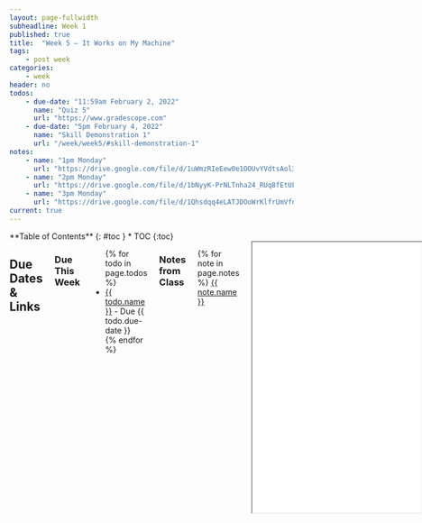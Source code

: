 ```yaml
---
layout: page-fullwidth
subheadline: Week 1
published: true
title:  "Week 5 – It Works on My Machine"
tags:
    - post week
categories:
    - week
header: no
todos:
    - due-date: "11:59am February 2, 2022"
      name: "Quiz 5"
      url: "https://www.gradescope.com"
    - due-date: "5pm February 4, 2022"
      name: "Skill Demonstration 1"
      url: "/week/week5/#skill-demonstration-1"
notes:
    - name: "1pm Monday"
      url: "https://drive.google.com/file/d/1uWmzRIeEew0e1OOUvYVdtsAol32YY8SB"
    - name: "2pm Monday"
      url: "https://drive.google.com/file/d/1bNyyK-PrNLTnha24_RUq8fEtULqIUVzF"
    - name: "3pm Monday"
      url: "https://drive.google.com/file/d/1Qhsdqq4eLATJDOoWrKlfrUmVfdhUuncg"
current: true
---
```


<div class="row">
<div class="medium-4 medium-push-8 columns" markdown="1">
<div class="panel radius fixed-toc"  data-options="sticky_on:large" markdown="1">
**Table of Contents**
{: #toc }
*  TOC
{:toc}
</div>
</div><!-- /.medium-4.columns -->

<div class="medium-8 medium-pull-4 columns" markdown="1">

## Due Dates & Links

### Due This Week

<ul>
{% for todo in page.todos %}
<li><a href="{{ todo.url }}">{{ todo.name }}</a> - Due {{ todo.due-date }}</li>
{% endfor %}
</ul>

### Notes from Class

{% for note in page.notes %}
<a href="{{ note.url }}">{{ note.name }}</a>
<iframe src="{{ note.url }}/preview" width="640" height="480" allow="autoplay"></iframe>
{% endfor %}

## Lab Tasks

As usual, some of the lab tasks could change a bit before Wednesday, but the
general outline is here.

Note that the _skill demonstration_ description is firm, and we'll only add
clarifications and extra information, not change the task, at this point.

Today is a bit “potpourri” and a bit “choose your own adventure.” There are a
few short things I want to make sure everyone does, and then a few _options_ for
how to spend your time. These include some cool tips and tricks that might help
you out in the future, some situations that students have run into explicitly in
class, and a space to chat about what you're doing for your skill demo.

Do the **required tasks**, then as a group pick some of the others to try.  If
you have time, do them all!

### Required Task – Synchronize Your Group Work

You've all done some work either in the same repository or in different
repositories over the last few labs. Take some time to make sure everyone has
the most up-to-date version of the `markdown-parse` you're working on as a
group. You could do this in a few ways; figure out which strategy works best for
your group! For example, you might:

- Put all links to Github repositories in your shared notes doc
- Have one person add all the tests + fixes from the other repository to their
repository
- Have everyeone else copy that work back to their own copy
- Have everyone pull/clone their copy and make sure they can run the tests

**Write in notes**: Include screenshots from each group member getting it all to
work.

### Required Task – Setup Github Actions on a Repository

In class on Monday, we saw how to create a Github Action that would run our
tests. Refer to that video. Set up a Github Action that runs your JUnit tests
from last week. (You can see how it was set up here:
[https://github.com/ucsd-cse15l-w22/markdown-parse](https://github.com/ucsd-cse15l-w22/markdown-parse)).

Commit and push a failing test. How does it show up on Github? Do you get any
other notifications?

Commit and push a fix to the test. How does it show up on Github? Do you get any
other notifications?

**Write in notes**: Take screenshots of and copy links to the output from the
above steps.

### Required Task – Improve `markdown-parse`

In the past few labs, you worked on adding tests and improving `markdown-parse`.

Do this once more – add one new **failure-inducing input**, add it as a JUnit
test, then commit and push with the failing output in the commit message.

Then, come up with a fix/improvement to the code to address this case while
still succeeding on all the previous test cases. Commit and push the change.

**Write in notes**: Add the links to the commits you made above.


### Group Choice 1 – Streamline `ssh` Configuration

When you log into `ieng6` from your laptop, you type something like:

```
$ ssh cs15lw22zzz@ieng6.ucsd.edu
```

That's a lot to type and remember! SSH, like many programs, has configuration
files that can save you some typing. You can put an entry in `~/.ssh/config`
that tells SSH what username to use when logging into specific servers, and even
give servers nicknames. For example, try opening `~/.ssh/config` (on _your_
computer, creating it if it doesn't exist), and adding these lines:

```
Host ieng6
    HostName ieng6.ucsd.edu
    User cs15lw22zzz (use your username)
```

And then try this command:

```
ssh ieng6
```

If things are set up correctly, this should use the key and log you in with the
username you specified using your public key.

If this doesn't work, you can try adding a line to explicitly refer to your
`id_rsa` file:

```
Host ieng6
    HostName ieng6.ucsd.edu
    User cs15lw22zzz (use your username)
    IdentityFile ~/.ssh/id_rsa_ucsd
```

Note that paths may look a little different on Windows, they may use `\` instead
of `/` for instance. Talk with your group and think about any errors you get,
and if they could be related to paths or other issues you've seen in the past!

**Write in notes**: Take screenshots of your new login that's faster and easier
to type! It will look something like this:

```
⤇ ssh ieng6
Last login: Tue Feb  1 15:54:09 2022 from joes-mbp.dynamic.ucsd.edu
quota: No filesystem specified.
Hello cs15lwi22, you are currently logged into ieng6-201.ucsd.edu

You are using 0% CPU on this system

Cluster Status
Hostname     Time    #Users  Load  Averages
ieng6-201   15:55:01   21  0.25,  0.44,  0.62
ieng6-202   15:55:01   20  0.11,  0.07,  0.07
ieng6-203   15:55:01   13  1.27,  1.32,  1.28


Tue Feb 01, 2022  3:56pm - Prepping cs15lwi22
[cs15lwi22@ieng6-201]:~:93$
```

You can change `ieng6` after `Host` to another name if you like; it's an alias
you are inventing for `ssh` to interpret.


A related post is [this
answer](https://stackoverflow.com/questions/10197559/ssh-configuration-override-the-default-username).
### Group Choice 2 – Set up Github Access from ieng6

In command-line `git`, we saw in class how to use `clone` and `pull` to get code
from Github, and `git status` to check the status. We didn't see as much how to
`commit` and `push` from the command line. In fact, if you try to do this from
the command line, you'll likely see an error! Here's what it looks like for me
after I make an edit to `MarkdownParse.java` and try to add, commit, and push
it:

```
⤇ git status
On branch main
Your branch is up to date with 'origin/main'.

Changes not staged for commit:
  (use "git add <file>..." to update what will be committed)
  (use "git restore <file>..." to discard changes in working directory)
	modified:   MarkdownParse.java

no changes added to commit (use "git add" and/or "git commit -a")
⤇ git add MarkdownParse.java
⤇ git commit -m "adding a line"
[main 4cbda16] adding a line
 1 file changed, 2 insertions(+), 1 deletion(-)
⤇ git push origin main
Username for 'https://github.com': jpolitz
Password for 'https://jpolitz@github.com':
remote: Support for password authentication was removed on August 13, 2021. Please use a personal access token instead.
remote: Please see https://github.blog/2020-12-15-token-authentication-requirements-for-git-operations/ for more information.
fatal: Authentication failed for 'https://github.com/ucsd-cse15l-w22/markdown-parse/'
```

The error message, with [this article
referenced](https://github.blog/2020-12-15-token-authentication-requirements-for-git-operations/),
explains that you can _no longer_ use a password for this operation. You _must_
use a token-based login mechanism like SSH keys.

To address this, you can follow the instructions here in [this
tutorial](https://docs.github.com/en/authentication/connecting-to-github-with-ssh/adding-a-new-ssh-key-to-your-github-account)
to add the _public key_ you made as part of the remote access lab to Github. You
can also make a new SSH key and have one for your access to `ieng6` and one for
access to Github. Try it!

**Write in notes**: You'll know you've succeeded when you can use `git push
origin main` after committing to push your changes to Github from the command
line.

#### Managing Multiple Keys

If you do make another key, you can also make a change to your `.ssh/config` on
your computer to have an entry for Github. For example, Joe has this entry in
his `.ssh/config`:

```
Host github.com
    HostName github.com
    User jpolitz
    IdentityFile ~/.ssh/id_rsa_github
```

When I made that key, I didn't just press `Enter` to use the default filename,
but made a new file by writing out the path to it:

```
⤇ ssh-keygen
Generating public/private rsa key pair.
Enter file in which to save the key (/Users/joe/.ssh/id_rsa): /Users/joe/.ssh/id_rsa_github
```

#### A Key on ieng6

For even more command-line pushing fun, you can _also_ run `ssh-keygen` while
logged into your course-specific account, then copy the public key to Github
following the tutorial above. That will allow you to push to Github from the
`ieng6` machines. If you're working on those computers while physically in the
labs, it's a good idea to get this set up!

This kind of use case is why Github lets you upload multiple different public
keys.

### Group Choice 3 – Copy Whole Directories with `scp -r`

We've often been working with entire _directories_ of files (like with `lib/`).
Our strategies for copying a single file with `scp` from week 1 won't
necessarily work as a result, or at least will be much more onerous (we'd have
to copy file after file). And with subdirectories like `lib/`, we'd have to
figure out how make the directories on the remote server, and then copy the
files inside... tiring and error prone!

Thankfully, `scp` has an option for handling this. We can ask `scp` to copy
_recursively_, meaning it will copy a directory and all the files and
directories within it, and all the files and directories within those, and so
on.

That means we could copy our whole `markdown-parse` directory to the server with
one command (and then use other tools we know to run the code there).

Say we're in a terminal, and the working directory is our checkout of
`markdown-parse`:

```
⤇ pwd
/Users/joe/src/markdown-parse
⤇ ls
MarkdownParse.java     test-file2.md          test-file6.md
MarkdownParseTest.java test-file3.md          test-file7.md
lib                    test-file4.md          test-file8.md
test-file.md           test-file5.md
```

We can use `scp` to copy _this directory_ (represented by `.`) to the remote
server. We also have to give a name of the directory we want it to copy into on
the remote server:

```
$ scp -r . cs15lwi22@ieng6.ucsd.edu:~/markdown-parse
```

The `-r` option tells `scp` to work recursively. The `.` is the _source_, and is
the current directory. The `~/markdown-parse` tells `scp` to create the
`markdown-parse` directory on the remote server (if it doesn't exist), and then
copy the contents of this directory recursively there.

If we do this, then we can log into the server with `ssh` and see all of our
files there in a directory called `markdown-parse`:

```
⤇ scp -r . ieng6:markdown-parse
test-file5.md                                 100%   39    13.5KB/s   00:00
MarkdownParseTest.java                        100%  568   205.4KB/s   00:00
...
test-file6.md                                 100%   27    12.8KB/s   00:00
test-file2.md                                 100%  110    56.1KB/s   00:00
⤇ ssh cs15lwi22@ieng6.ucsd.edu
[cs15lwi22@ieng6-201]:~:99$ ls markdown-parse
MarkdownParse.java      test-file.md   test-file4.md  test-file7.md
MarkdownParseTest.java  test-file2.md  test-file5.md  test-file8.md
lib                     test-file3.md  test-file6.md
```

Note that when we do this it copies not just the files we see with `ls`, but
_all_ of the files in `.git` as well. This is fine for most uses you'll run
into. However, you can have more control over what gets copied. Try this command:

```
⤇ scp -r *.java *.md lib/ cs15lwi22@ieng6.ucsd.edu:markdown-parse
```

What does that copy? What do you think `*.java` and `*.md` mean?

**Write in notes**: Take a screenshot of copying the files with `scp` as above.
Can you come up with a way to write a single command that will copy a whole
directory, then `ssh` to the server and run a command?

Note that if you did the first option for streamlining your .ssh configuration,
you can use the short name for `ieng6` in all of these `scp` and `ssh` commands!
For example you could shorten the second command to

```
⤇ scp -r *.java *.md lib/ ieng6:markdown-parse
```

(A useful reference on `scp -r` is this [answer
online on serverfault](https://serverfault.com/questions/264595/can-scp-copy-directories-recursively))

### Group Choice 4 – Discuss Strategies for Skill Demo Video

Have a conversation about tips, techniques, and strategies for your first skill
demonstration video! The sample video and task is below. Feel free to ask
questions about it on Piazza.

## Skill Demonstration 1

For your first skill demonstration video, you will record a screencast of
yourself (using Zoom is one good way) demonstrating some of the concrete skills
you learned in the first 4 weeks of the course.

### Task

In the video, show:

- Your face + a photo ID (that's the only time you have to show your face)
- Creating a new repository on Github
- Creating a file with a Java class
- Creating another file with a JUnit test for a method in that class, the test
must *fail* initially
- Add any code/libraries needed to make the JUnit test run
- Commiting all of the code/libraries required for running that test
- Running the test in your `cs15l` course-specific account
- Fix the test so it *passes*, then run it again on your `cs15l1` account and
commit/push the changes (you can commit/push and run the update in any order)

### Constraints and Examples

You must do this all in one take (you can't stitch together multiple videos) and
the video needs to be less than 15 minutes. Probably your first try won't be 15
minutes – you may have to practice several times to get the process down to 15
minutes; you are free to ask for any help you need in getting your own process
down to that time!

The classes and method you create can be anything, and you could copy/paste
their contents from somewhere, but you have to create the files as part of your
video.

Similarly, you have to create a new repository as part of the video, perform all
commits as part of the video, show the tests running as part of the video, and
so on.

It's up to you how to run the test in your `cs15l` account:

- You could `scp` the relevant files after they are created and/or updated
- You could `ssh` into your account and clone the repository, then `pull` on updates
- You could do something else that you prefer

Here's an example of Joe doing the task:

[https://youtu.be/5JsG06Dz-tc](https://youtu.be/5JsG06Dz-tc)

A brief tutorial on how to make a recording with Zoom is here:

[https://drive.google.com/open?id=1KROMAQuTCk40zwrEFotlYSJJQdcG_GUU](https://drive.google.com/open?id=1KROMAQuTCk40zwrEFotlYSJJQdcG_GUU)


### Submission

The video must be submitted by **5pm Friday, February 4**.

Upload your video file to the Skill Demonstration 1 - Video assignment on
Gradescope. Make sure to try uploading well in advance of the deadline for two
reasons:

1. Make sure that you aren't recording an extremely large/high-definition video;
there are some (reasonable) file-size limits
2. Make sure you have time to upload the video

If something goes wrong for you uploading near the deadline (for example, you
only have a link to a video instead of an actual video to upload for some
reason), upload a README file explaining the situation to the best of your
ability instead of the video itself.

Once submitted, you should be able to see the video file you uploaded and check
that it plays within Gradescope. Please do so!
